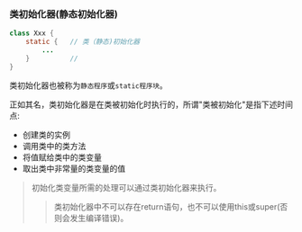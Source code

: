 ### 类初始化器(静态初始化器)
```java
class Xxx {
	static {   // 类（静态)初始化器
		...
	}		   // 
}
```
类初始化器也被称为`静态程序`或`static程序块`。

正如其名，类初始化器是在类被初始化时执行的，所谓"类被初始化"是指下述时间点:
* 创建类的实例
* 调用类中的类方法
* 将值赋给类中的类变量
* 取出类中非常量的类变量的值

> 初始化类变量所需的处理可以通过类初始化器来执行。
> > 类初始化器中不可以存在return语句，也不可以使用this或super(否则会发生编译错误)。

